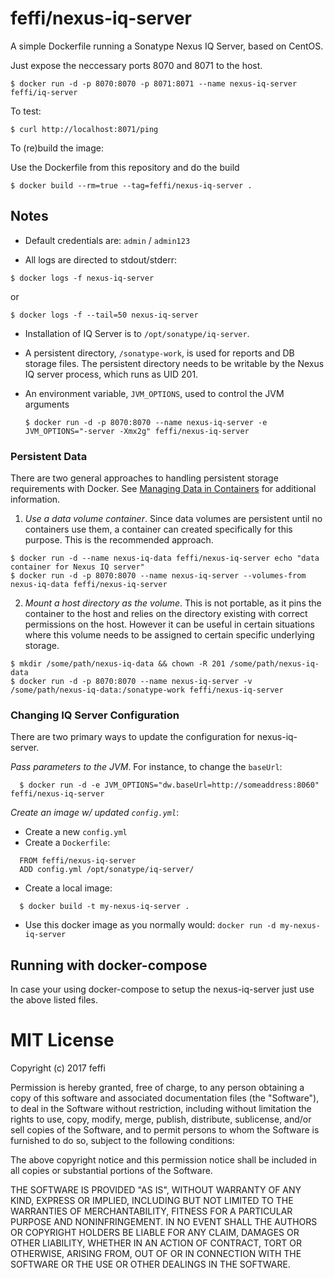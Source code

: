 # feffi/nexus-iq-server

A simple Dockerfile running a Sonatype Nexus IQ Server, based on CentOS.

Just expose the neccessary ports 8070 and 8071 to the host.

```
$ docker run -d -p 8070:8070 -p 8071:8071 --name nexus-iq-server feffi/iq-server
```

To test:

```
$ curl http://localhost:8071/ping
```

To (re)build the image:

Use the Dockerfile from this repository and do the build

```
$ docker build --rm=true --tag=feffi/nexus-iq-server .
```


## Notes

* Default credentials are: `admin` / `admin123`

* All logs are directed to stdout/stderr:

```
$ docker logs -f nexus-iq-server
```
or
```
$ docker logs -f --tail=50 nexus-iq-server
```

* Installation of IQ Server is to `/opt/sonatype/iq-server`.  

* A persistent directory, `/sonatype-work`, is used for reports and DB storage files.
  The persistent directory needs to be writable by the Nexus IQ server process, which runs as
  UID 201.

* An environment variable, `JVM_OPTIONS`, used to control the JVM arguments

  ```
  $ docker run -d -p 8070:8070 --name nexus-iq-server -e JVM_OPTIONS="-server -Xmx2g" feffi/nexus-iq-server
  ```


### Persistent Data

There are two general approaches to handling persistent storage requirements
with Docker. See [Managing Data in Containers](https://docs.docker.com/userguide/dockervolumes/)
for additional information.

  1. *Use a data volume container*.  Since data volumes are persistent
  until no containers use them, a container can created specifically for 
  this purpose.  This is the recommended approach.  

  ```
  $ docker run -d --name nexus-iq-data feffi/nexus-iq-server echo "data container for Nexus IQ server"
  $ docker run -d -p 8070:8070 --name nexus-iq-server --volumes-from nexus-iq-data feffi/nexus-iq-server
  ```

  2. *Mount a host directory as the volume*.  This is not portable, as it
  pins the container to the host and relies on the directory existing with correct permissions on the host.
  However it can be useful in certain situations where this volume needs
  to be assigned to certain specific underlying storage.  

  ```
  $ mkdir /some/path/nexus-iq-data && chown -R 201 /some/path/nexus-iq-data
  $ docker run -d -p 8070:8070 --name nexus-iq-server -v /some/path/nexus-iq-data:/sonatype-work feffi/nexus-iq-server
  ```

### Changing IQ Server Configuration

There are two primary ways to update the configuration for nexus-iq-server. 

*Pass parameters to the JVM*.  For instance, to change the `baseUrl`:

```
  $ docker run -d -e JVM_OPTIONS="dw.baseUrl=http://someaddress:8060" feffi/nexus-iq-server
```

*Create an image w/ updated `config.yml`*:

* Create a new `config.yml`
* Create a `Dockerfile`:
```
  FROM feffi/nexus-iq-server
  ADD config.yml /opt/sonatype/iq-server/
```
* Create a local image:
```
  $ docker build -t my-nexus-iq-server .
```
* Use this docker image as you normally would: `docker run -d my-nexus-iq-server`

## Running with docker-compose
In case your using docker-compose to setup the nexus-iq-server just use the above listed files.

# MIT License

Copyright (c) 2017 feffi

Permission is hereby granted, free of charge, to any person obtaining a copy
of this software and associated documentation files (the "Software"), to deal
in the Software without restriction, including without limitation the rights
to use, copy, modify, merge, publish, distribute, sublicense, and/or sell
copies of the Software, and to permit persons to whom the Software is
furnished to do so, subject to the following conditions:

The above copyright notice and this permission notice shall be included in all
copies or substantial portions of the Software.

THE SOFTWARE IS PROVIDED "AS IS", WITHOUT WARRANTY OF ANY KIND, EXPRESS OR
IMPLIED, INCLUDING BUT NOT LIMITED TO THE WARRANTIES OF MERCHANTABILITY,
FITNESS FOR A PARTICULAR PURPOSE AND NONINFRINGEMENT. IN NO EVENT SHALL THE
AUTHORS OR COPYRIGHT HOLDERS BE LIABLE FOR ANY CLAIM, DAMAGES OR OTHER
LIABILITY, WHETHER IN AN ACTION OF CONTRACT, TORT OR OTHERWISE, ARISING FROM,
OUT OF OR IN CONNECTION WITH THE SOFTWARE OR THE USE OR OTHER DEALINGS IN THE
SOFTWARE.